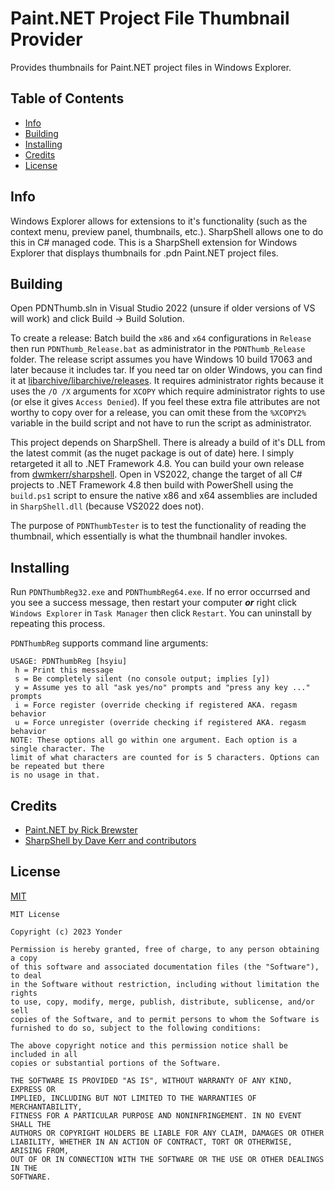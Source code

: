 # Paint.NET Project File Thumbnail Provider
Provides thumbnails for Paint.NET project files in Windows Explorer.

## Table of Contents
- [Info](#info)
- [Building](#building)
- [Installing](#building)
- [Credits](#credits)
- [License](#license)

## Info
Windows Explorer allows for extensions to it's functionality (such as the context menu, preview panel, thumbnails,
etc.). SharpShell allows one to do this in C# managed code. This is a SharpShell extension for Windows Explorer that
displays thumbnails for .pdn Paint.NET project files.

## Building
Open PDNThumb.sln in Visual Studio 2022 (unsure if older versions of VS will work) and click Build -> Build Solution.

To create a release: Batch build the `x86` and `x64` configurations in `Release` then run `PDNThumb_Release.bat` as
administrator in the `PDNThumb_Release` folder. The release script assumes you have Windows 10 build 17063 and later
because it includes tar. If you need tar on older Windows, you can find it at
[libarchive/libarchive/releases](libarchive/libarchive/releases). It requires administrator rights because it uses the
`/O /X` arguments for `XCOPY` which require administrator rights to use (or else it gives `Access Denied`). If you feel
these extra file attributes are not worthy to copy over for a release, you can omit these from the `%XCOPY2%` variable
in the build script and not have to run the script as administrator.

This project depends on SharpShell. There is already a build of it's DLL from the latest commit (as the nuget package
is out of date) here. I simply retargeted it all to .NET Framework 4.8. You can build your own release from
[dwmkerr/sharpshell](dwmkerr/sharpshell). Open in VS2022, change the target of all C# projects to .NET Framework 4.8
then build with PowerShell using the `build.ps1` script to ensure the native x86 and x64 assemblies are included in
`SharpShell.dll` (because VS2022 does not).

The purpose of `PDNThumbTester` is to test the functionality of reading the thumbnail, which essentially is what the
thumbnail handler invokes.

## Installing
Run `PDNThumbReg32.exe` and `PDNThumbReg64.exe`. If no error occurrsed and you see a success message, then restart your
computer ***or*** right click `Windows Explorer` in `Task Manager` then click `Restart`. You can uninstall by repeating
this process.

`PDNThumbReg` supports command line arguments:
```
USAGE: PDNThumbReg [hsyiu]
 h = Print this message
 s = Be completely silent (no console output; implies [y])
 y = Assume yes to all "ask yes/no" prompts and "press any key ..." prompts
 i = Force register (override checking if registered AKA. regasm behavior
 u = Force unregister (override checking if registered AKA. regasm behavior
NOTE: These options all go within one argument. Each option is a single character. The
limit of what characters are counted for is 5 characters. Options can be repeated but there
is no usage in that.
```

## Credits
- [Paint.NET by Rick Brewster](http://getpaint.net/)
- [SharpShell by Dave Kerr and contributors](https://github.com/dwmkerr/sharpshell)

## License
[MIT](https://choosealicense.com/licenses/mit/)
```
MIT License

Copyright (c) 2023 Yonder

Permission is hereby granted, free of charge, to any person obtaining a copy
of this software and associated documentation files (the "Software"), to deal
in the Software without restriction, including without limitation the rights
to use, copy, modify, merge, publish, distribute, sublicense, and/or sell
copies of the Software, and to permit persons to whom the Software is
furnished to do so, subject to the following conditions:

The above copyright notice and this permission notice shall be included in all
copies or substantial portions of the Software.

THE SOFTWARE IS PROVIDED "AS IS", WITHOUT WARRANTY OF ANY KIND, EXPRESS OR
IMPLIED, INCLUDING BUT NOT LIMITED TO THE WARRANTIES OF MERCHANTABILITY,
FITNESS FOR A PARTICULAR PURPOSE AND NONINFRINGEMENT. IN NO EVENT SHALL THE
AUTHORS OR COPYRIGHT HOLDERS BE LIABLE FOR ANY CLAIM, DAMAGES OR OTHER
LIABILITY, WHETHER IN AN ACTION OF CONTRACT, TORT OR OTHERWISE, ARISING FROM,
OUT OF OR IN CONNECTION WITH THE SOFTWARE OR THE USE OR OTHER DEALINGS IN THE
SOFTWARE.

```
